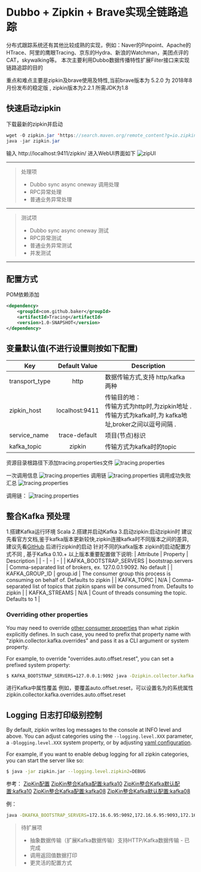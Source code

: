 # Dubbo + Zipkin + Brave实现全链路追踪
分布式跟踪系统还有其他比较成熟的实现，例如：Naver的Pinpoint、Apache的HTrace、阿里的鹰眼Tracing、京东的Hydra、新浪的Watchman，美团点评的CAT，skywalking等。
本次主要利用Dubbo数据传播特性扩展Filter接口来实现链路追踪的目的

重点和难点主要是zipkin及brave使用及特性,当前brave版本为 5.2.0 为 2018年8月份发布的稳定版 , zipkin版本为2.2.1 所需JDK为1.8

## 快速启动zipkin
下载最新的zipkin并启动
```java
wget -O zipkin.jar 'https://search.maven.org/remote_content?g=io.zipkin.java&a=zipkin-server&v=LATEST&c=exec'
java -jar zipkin.jar
```
输入  http://localhost:9411/zipkin/
进入WebUI界面如下
![zipUI](http://wx2.sinaimg.cn/mw1024/006QW2Smgy1fv83cycuubj31gg0edjs9.jpg "zipUI")

---------------

> 处理项
> * Dubbo sync async oneway 调用处理
> * RPC异常处理
> * 普通业务异常处理

---------------

> 测试项
> * Dubbo sync async oneway 测试
> * RPC异常测试
> * 普通业务异常测试
> * 并发测试

---------------

## 配置方式
POM依赖添加
```xml
<dependency>
    <groupId>com.github.baker</groupId>
    <artifactId>Tracing</artifactId>
    <version>1.0-SNAPSHOT</version>
</dependency>
```
## 变量默认值(不进行设置则按如下配置)
| Key | Default Value | Description | 
| - | :-: | - | 
| transport_type | http | 数据传输方式,支持 http/kafka 两种 | 
| zipkin_host | localhost:9411 | 传输目的地：<br/>传输方式为http时,为zipkin地址 . <br/> 传输方式为kafka时,为 kafka地址,broker之间以逗号间隔 .  | 
| service_name | trace-default | 项目(节点)标识 | 
| kafka_topic | zipkin | 传输方式为kafka时的topic | 


资源目录根路径下添加tracing.properties文件
![tracing.properties](http://wx1.sinaimg.cn/mw1024/006QW2Smgy1fv83pwskp1j30kv092wev.jpg "tracing.properties")


一次调用信息
![tracing.properties](http://wx4.sinaimg.cn/mw1024/006QW2Smgy1fv84r2zuvzj30mg0hvmy1.jpg "tracing.properties")
调用链
![tracing.properties](http://wx2.sinaimg.cn/mw1024/006QW2Smgy1fv84r30py1j30xk0bsgm7.jpg "tracing.properties")
调用成功失败汇总
![tracing.properties](http://wx1.sinaimg.cn/mw1024/006QW2Smgy1fv84r35vhjj31130bk3z4.jpg "tracing.properties")

调用链：
![tracing.properties](http://wx3.sinaimg.cn/mw1024/006QW2Smgy1fv84ge9genj31f80egwff.jpg "tracing.properties")


## 整合Kafka 预处理
1.搭建Kafka运行环境 Scala
2.搭建并启动Kafka
3.启动zipkin:启动zipkin时 建议先看官方文档,鉴于kafka版本更新较快,zipkin连接kafka时不同版本之间的差异, 建议先看[GitHub](https://github.com/openzipkin/zipkin/tree/master/zipkin-server) 后进行zipkin的启动
针对不同的kafka版本 zipkin的启动配置方式不同 , 基于Kafka 0.10.+ 以上版本重要配置做下说明:
| Attribute | Property | Description | 
| - | - | - | 
| KAFKA_BOOTSTRAP_SERVERS | bootstrap.servers | Comma-separated list of brokers, ex. 127.0.0.1:9092. No default | 
| KAFKA_GROUP_ID | group.id | The consumer group this process is consuming on behalf of. Defaults to zipkin  | 
| KAFKA_TOPIC | N/A | Comma-separated list of topics that zipkin spans will be consumed from. Defaults to zipkin | 
| KAFKA_STREAMS | N/A | Count of threads consuming the topic. Defaults to 1 | 


### Overriding other properties
You may need to override [other consumer properties](https://kafka.apache.org/082/documentation.html#consumerconfigs) than what zipkin
explicitly defines. In such case, you need to prefix that property name
with "zipkin.collector.kafka.overrides" and pass it as a CLI argument or
system property.

For example, to override "overrides.auto.offset.reset", you can set a
prefixed system property:

```bash
$ KAFKA_BOOTSTRAP_SERVERS=127.0.0.1:9092 java -Dzipkin.collector.kafka.overrides.auto.offset.reset=largest -jar zipkin.jar
```
进行Kafka中属性覆盖  例如，要覆盖auto.offset.reset，可以设置名为的系统属性 zipkin.collector.kafka.overrides.auto.offset.reset

## Logging  日志打印级别控制

By default, zipkin writes log messages to the console at INFO level and above. You can adjust categories using the `--logging.level.XXX` parameter, a `-Dlogging.level.XXX` system property, or by adjusting [yaml configuration](src/main/resources/zipkin-server-shared.yml).

For example, if you want to enable debug logging for all zipkin categories, you can start the server like so:

```bash
$ java -jar zipkin.jar --logging.level.zipkin2=DEBUG
```
参考：
[ZipKin配置](https://github.com/openzipkin/zipkin/blob/master/zipkin-server/README.md)
[ZipKin整合Kafka配置:kafka10](https://github.com/openzipkin/zipkin/blob/master/zipkin-collector/kafka/README.md)
[ZipKin整合Kafka默认配置:kafka10](https://github.com/openzipkin/zipkin/blob/master/zipkin-autoconfigure/collector-kafka/README.md)
[ZipKin整合Kafka配置:kafka08](https://github.com/openzipkin/zipkin/blob/master/zipkin-collector/kafka08/README.md)
[ZipKin整合Kafka默认配置:kafka08](https://github.com/openzipkin/zipkin/blob/master/zipkin-autoconfigure/collector-kafka08/README.md)

例：
```bash
java -DKAFKA_BOOTSTRAP_SERVERS=172.16.6.95:9092,172.16.6.95:9093,172.16.6.95:9094 -DKAFKA_TOPIC=zipkin -jar zipkin.jar  --logging.level.zipkin2=DEBUG
```

> 待扩展项
> * 抽象数据传输（扩展Kafka数据传输）支持HTTP/Kafka数据传输 - 已完成
> * 调用返回值数据打印
> * 更灵活的配置方式